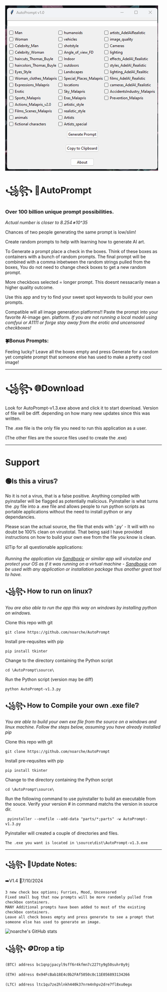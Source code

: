 

![screenshot](https://github.com/noarche/AutoPrompt/blob/main/source/AutoPrompt.gif?raw=true)



# ꧁꧂ 🔮AutoPrompt
### Over 100 billion unique prompt possibilities. 

*Actual number is closer to 8.254∗10^35*

 Chances of two people generating the same prompt is low/slim!

Create random prompts to help with learning how to generate AI art.


To Generate a prompt place a check in the boxes. 
Think of these boxes as containers with a bunch of random prompts.
The final prompt will be combined with a comma inbetween
the random strings pulled from the boxes,
You do not need to change check boxes to get a new random
prompt. 

More checkboxs selected = longer prompt. This doesnt nessacarily mean a higher quality outcome. 

Use this app and try to find your sweet spot keywords to build your own prompts. 

Compatible will all image generation platforms!! Paste the prompt into your favorite Al-image gen. platform. *If you are not running a local model using comfyui or A1111 or forge stay away from the erotic and uncensored checkboxes!*

### 🍀Bonus Prompts:

Feeling lucky? Leave all the boxes empty and press Generate for a random yet complete prompt that someone else has used to make a pretty cool image!


------------------------------------------------

# ꧁꧂ 🌐Download

Look for AutoPrompt-v1.3.exe above and click it to start download. Version of file will be diff. depending on how many new 
 updates since this was written. 

The .exe file is the only file you need to run this application as a user. 

(The other files are the source files used to create the .exe)

------------------------------------------------

# Support

## 🟢Is this a virus❔

No it is not a virus, that is a false positive. Anything compiled with pyinstaller will be flagged as potentially malicious. Pyinstaller is what turns the .py file into a .exe file and allows people to run python scripts as portable applications without the need to install python or any dependancies.  

Please scan the actual source, the file that ends with '.py' -  It will with no doubt be 100% clean on virustotal.  That being said I have provided instructions on how to build your own exe from the file you know is clean. 

☑️Tip for all questionable applications: 

*Running the application via [Sandboxie](https://sandboxie-plus.com/downloads/) or similar app will virutalize and protect your OS as if it was running on a virtual machine - [Sandboxie](https://sandboxie-plus.com/downloads/) can be used with any application or installation package thus another great tool to have.* 

## ꧁꧂ How to run on linux❔ 

*You are also able to run the app this way on windows by installing python on windows.* 

Clone this repo with git

    git clone https://github.com/noarche/AutoPrompt

Install pre-requsites with pip

    pip install tkinter

Change to the directory containing the Python script

    cd \AutoPrompt\source\

Run the Python script (version may be diff)

    python AutoPrompt-v1.3.py



## ꧁꧂ How to Compile your own .exe file❔ 

*You are able to build your own exe file from the source on a windows and linux machine. Follow the steps below, assuming you have already installed pip*

Clone this repo with git

    git clone https://github.com/noarche/AutoPrompt

Install pre-requsites with pip

    pip install tkinter

Change to the directory containing the Python script
  	
    cd \AutoPrompt\source\

Run the following command to use pyinstaller to build an executable from the souce. Verify your version # in command matchs the version in source  dir. 
     
     pyinstaller --onefile --add-data "parts/*;parts" -w AutoPrompt-v1.3.py

Pyinstaller will created a couple of directories and files. 

    The .exe you want is located in \source\dist\AutoPrompt-v1.3.exe

------------------------------------------------


## ꧁꧂ 📢Update Notes:


➡️V1.4
📌7/10/2024

    3 new check box options; Furries, Mood, Uncensored 
    Fixed small bug that now prompts will be more randomly pulled from checkbox containers. 
    MANY Additional prompts have been added to most of the existing checkbox containers.  
    Leave all check boxes empty and press generate to see a prompt that someone else has used to generate an image.


![noarche's GitHub stats](https://github-readme-stats.vercel.app/api?username=noarche&show_icons=true&theme=transparent)


## ꧁꧂ 🪙Drop a tip

    (BTC) address bc1qnpjpacyl9sff6r4kfmn7c227ty9g50suhr0y9j
    
    (ETH) address 0x94FcBab18E4c0b2FAf5050c0c11E056893134266
    
    (LTC) address ltc1qu7ze2hlnkh440k37nrm4nhpv2dre7fl8xu0egx





